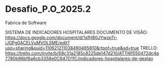 # Desafio_P.O_2025.2
Fabrica de Software

SISTEMA DE INDICADORES HOSPITALARES
DOCUMENTO DE VISÃO: https://docs.google.com/document/d/1sfH80JYwzpTr-jJGPg0ACELVuMVOLSME/edit?usp=sharing&ouid=110621211038490465810&rtpof=true&sd=true
TRELLO: https://trello.com/invite/b/68c31a2185c8225de147d210/ATTI6f550472dc4a7780b96bf6a6cb3358e0C647D11C/indicadores-hospitalares-de-gestao
